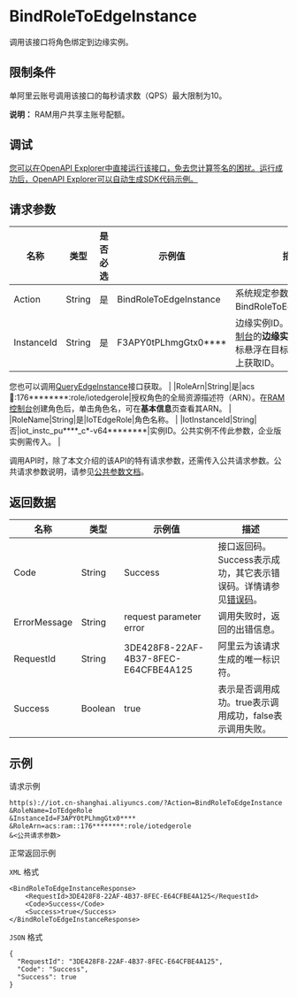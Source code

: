 # BindRoleToEdgeInstance

调用该接口将角色绑定到边缘实例。

## 限制条件

单阿里云账号调用该接口的每秒请求数（QPS）最大限制为10。

**说明：** RAM用户共享主账号配额。

## 调试

[您可以在OpenAPI Explorer中直接运行该接口，免去您计算签名的困扰。运行成功后，OpenAPI Explorer可以自动生成SDK代码示例。](https://api.aliyun.com/#product=Iot&api=BindRoleToEdgeInstance&type=RPC&version=2018-01-20)

## 请求参数

|名称|类型|是否必选|示例值|描述|
|--|--|----|---|--|
|Action|String|是|BindRoleToEdgeInstance|系统规定参数。取值：BindRoleToEdgeInstance。 |
|InstanceId|String|是|F3APY0tPLhmgGtx0\*\*\*\*|边缘实例ID。在[边缘计算控制台](https://iot.console.aliyun.com/le/instance/list)的**边缘实例**页面中，鼠标悬浮在目标边缘实例名称上获取ID。

 您也可以调用[QueryEdgeInstance](~~135214~~)接口获取。 |
|RoleArn|String|是|acs:ram::176\*\*\*\*\*\*\*\*:role/iotedgerole|授权角色的全局资源描述符（ARN）。在[RAM控制台](https://ram.console.aliyun.com/)创建角色后，单击角色名，可在**基本信息**页查看其ARN。 |
|RoleName|String|是|IoTEdgeRole|角色名称。 |
|IotInstanceId|String|否|iot\_instc\_pu\*\*\*\*\_c\*-v64\*\*\*\*\*\*\*\*|实例ID。公共实例不传此参数，企业版实例需传入。 |

调用API时，除了本文介绍的该API的特有请求参数，还需传入公共请求参数。公共请求参数说明，请参见[公共参数文档](~~135196~~)。

## 返回数据

|名称|类型|示例值|描述|
|--|--|---|--|
|Code|String|Success|接口返回码。Success表示成功，其它表示错误码。详情请参见[错误码](~~135200~~)。 |
|ErrorMessage|String|request parameter error|调用失败时，返回的出错信息。 |
|RequestId|String|3DE428F8-22AF-4B37-8FEC-E64CFBE4A125|阿里云为该请求生成的唯一标识符。 |
|Success|Boolean|true|表示是否调用成功。true表示调用成功，false表示调用失败。 |

## 示例

请求示例

```
http(s)://iot.cn-shanghai.aliyuncs.com/?Action=BindRoleToEdgeInstance
&RoleName=IoTEdgeRole
&InstanceId=F3APY0tPLhmgGtx0****
&RoleArn=acs:ram::176********:role/iotedgerole
&<公共请求参数>
```

正常返回示例

`XML` 格式

```
<BindRoleToEdgeInstanceResponse>
    <RequestId>3DE428F8-22AF-4B37-8FEC-E64CFBE4A125</RequestId>
    <Code>Success</Code>
    <Success>true</Success>
</BindRoleToEdgeInstanceResponse>
```

`JSON` 格式

```
{
  "RequestId": "3DE428F8-22AF-4B37-8FEC-E64CFBE4A125",
  "Code": "Success",
  "Success": true
}
```

